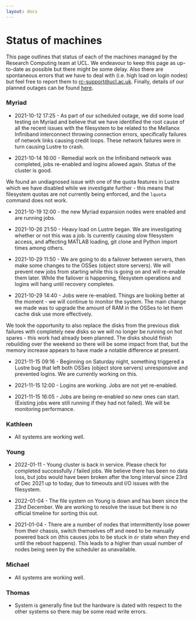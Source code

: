 ```yaml
---
layout: docs
---
```


# Status of machines

This page outlines that status of each of the machines managed by the Research Computing team at UCL. We endeavour to keep this page as up-to-date as possible but there might be some delay. Also there are spontaneous errors that we have to deal with (i.e. high load on login nodes) but feel free to report them to rc-support@ucl.ac.uk. Finally, details of our planned outages can be found [here](https://www.rc.ucl.ac.uk/docs/Planned_Outages/).  

### Myriad

- 2021-10-12 17:25 - As part of our scheduled outage, we did some load testing on Myriad and believe that we have identified the root cause of all the recent issues with the filesystem to be related to the Mellanox Infiniband interconnect throwing connection errors, specifically failures of network links causing credit loops. These network failures were in turn causing Lustre to crash. 

- 2021-10-14 16:00 - Remedial work on the Infiniband network was completed, jobs re-enabled and logins allowed again. Status of the cluster is good.

We found an undiagnosed issue with one of the quota features in Lustre which we have disabled while we investigate further - this means that filesystem quotas are not currently being enforced, and the `lquota` command does not work.

- 2021-10-19 12:00 - the new Myriad expansion nodes were enabled and are running jobs.

- 2021-10-26 21:50 - Heavy load on Lustre began. We are investigating whether or not this was a job. Is currently causing slow filesystem access, and affecting MATLAB loading, git clone and Python import times among others.

- 2021-10-29 11:50 - We are going to do a failover between servers, then make some changes to the OSSes (object store servers). We will prevent new jobs from starting while this is going on and will re-enable them later. While the failover is happening, filesystem operations and logins will hang until recovery completes.

- 2021-10-29 14:40 - Jobs were re-enabled. Things are looking better at the moment - we will continue to monitor the system. The main change we made was to upgrade the amount of RAM in the OSSes to let them cache disk use more effectively. 

We took the opportunity to also replace the disks from the previous disk failures with completely new disks so we will no longer be running on hot spares - this work had already been planned. The disks should finish rebuilding over the weekend so there will be some impact from that, but the memory increase appears to have made a notable difference at present. 

- 2021-11-15 09:16 - Beginning on Saturday night, something triggered a Lustre bug that left both OSSes (object store servers) unresponsive and prevented logins. We are currently working on this.

- 2021-11-15 12:00 - Logins are working. Jobs are not yet re-enabled. 

- 2021-11-15 16:05 - Jobs are being re-enabled so new ones can start. (Existing jobs were still 
 running if they had not failed). We will be monitoring performance.

### Kathleen

- All systems are working well.

### Young
- 2022-01-11 - Young cluster is back in service. Please check for completed successfully / failed jobs. We believe there has been no data loss, but jobs would have been broken after the long interval since 23rd of Dec 2021 up to today, due to timeouts and I/O issues with the filesystem.

- 2022-01-04 - The file system on Young is down and has been since the 23rd December. We are working to resolve the issue but there is no official timeline for sorting this out.

- 2021-01-04 - There are a number of nodes that intermittently lose power from their chassis, switch themselves off and need to be manually powered back on (this causes jobs to be stuck in `dr` state when they end until the reboot happens). This leads to a higher than usual number of nodes being seen by the scheduler as unavailable. 

### Michael

- All systems are working well.

### Thomas

- System is generally fine but the hardware is dated with respect to the other systems so there may be some read write errors.



